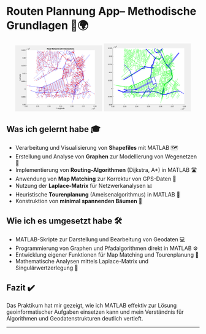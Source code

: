 # Routen Plannung App– Methodische Grundlagen 🚀🌍
<p align="center">
  <img src="nodes_kanten.png" width="45%" />
  <img src="sortierung.png" width="45%" />
</p>


## Was ich gelernt habe 🎓

- Verarbeitung und Visualisierung von **Shapefiles** mit MATLAB 🗺️  
- Erstellung und Analyse von **Graphen** zur Modellierung von Wegenetzen 🔗  
- Implementierung von **Routing-Algorithmen** (Dijkstra, A*) in MATLAB 🛣️  
- Anwendung von **Map Matching** zur Korrektur von GPS-Daten 📍  
- Nutzung der **Laplace-Matrix** für Netzwerkanalysen 📊  
- Heuristische **Tourenplanung** (Ameisenalgorithmus) in MATLAB 🐜  
- Konstruktion von **minimal spannenden Bäumen** 🌲

## Wie ich es umgesetzt habe 🛠️

- MATLAB-Skripte zur Darstellung und Bearbeitung von Geodaten 💻  
- Programmierung von Graphen und Pfadalgorithmen direkt in MATLAB ⚙️  
- Entwicklung eigener Funktionen für Map Matching und Tourenplanung 🔧  
- Mathematische Analysen mittels Laplace-Matrix und Singulärwertzerlegung 📐

## Fazit ✔️

Das Praktikum hat mir gezeigt, wie ich MATLAB effektiv zur Lösung geoinformatischer Aufgaben einsetzen kann und mein Verständnis für Algorithmen und Geodatenstrukturen deutlich vertieft.

---
